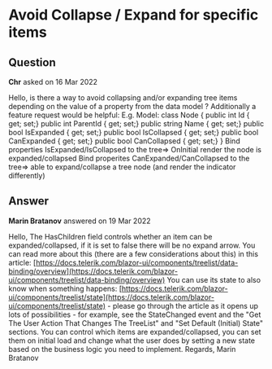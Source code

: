 # Avoid Collapse / Expand for specific items

## Question

**Chr** asked on 16 Mar 2022

Hello, is there a way to avoid collapsing and/or expanding tree items depending on the value of a property from the data model ? Additionally a feature request would be helpful: E.g. Model: class Node { public int Id { get; set;} public int ParentId { get; set;} public string Name { get; set;} public bool IsExpanded { get; set;} public bool IsCollapsed { get; set;} public bool CanExpanded { get; set;} public bool CanCollapsed { get; set;}
} Bind properties IsExpanded/IsCollapsed to the tree=> OnInitial render the node is expanded/collapsed Bind properites CanExpanded/CanCollapsed to the tree=> able to expand/collapse a tree node (and render the indicator differently)

## Answer

**Marin Bratanov** answered on 19 Mar 2022

Hello, The HasChildren field controls whether an item can be expanded/collapsed, if it is set to false there will be no expand arrow. You can read more about this (there are a few considerations about this) in this article: [https://docs.telerik.com/blazor-ui/components/treelist/data-binding/overview](https://docs.telerik.com/blazor-ui/components/treelist/data-binding/overview) You can use its state to also know when something happens: [https://docs.telerik.com/blazor-ui/components/treelist/state](https://docs.telerik.com/blazor-ui/components/treelist/state) - please go through the article as it opens up lots of possibilities - for example, see the StateChanged event and the "Get The User Action That Changes The TreeList" and "Set Default (Initial) State" sections. You can control which items are expanded/collapsed, you can set them on initial load and change what the user does by setting a new state based on the business logic you need to implement. Regards, Marin Bratanov
